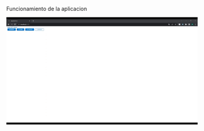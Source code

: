 Funcionamiento de la aplicacion

![](https://github.com/MNevot/app-api-users/blob/master/funcionamiento.gif)
